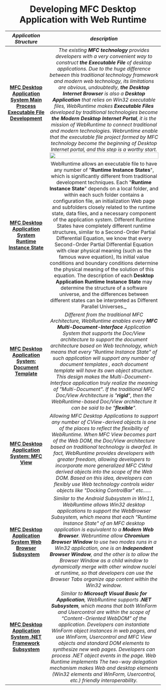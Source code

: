 <div align=center>

# Developing MFC Desktop Application with Web Runtime
</div>


<div align=center>
  
| _Application Structure_       | _description_                                                                                                    |
| -- | ---------------------------------------------------------------------------------------------------------------- |
|  <div align=center>**[__MFC Desktop Application System Main Process Executable File Development__](https://github.com/TangramDev/.github/blob/main/document/mfcexe.md)**</div> |<div align=center>_The existing __MFC technology__ provides developers with a very convenient way to construct __the Executable File__ of desktop applications. Due to the huge difference between this traditional technology framework and modern web technology, its limitations are obvious, undoubtedly, __the Desktop Internet Browser__ is also a __Desktop Application__ that relies on Win32 executable files, WebRuntime makes __Executable Files__ developed by traditional technologies become __the Modern Desktop Internet Portal__, it is the mission of WebRuntime to connect traditional and modern technologies. Webruntime enable that the executable file project formed by MFC technology become the beginning of Desktop Internet portal, and this step is a worthy start._</div> <div align=center><img src="https://user-images.githubusercontent.com/26355688/178922407-5518d8eb-a7db-4cc1-912f-0f03060fbd32.gif" width="100%"/></div>|
| <div align=center>**[__MFC Desktop Application System Runtime Instance State__](https://github.com/TangramDev/.github/blob/main/document/mfcexe.md)**</div> |<div align=center>WebRuntime allows an executable file to have any number of "__Runtime Instance States__", which is significantly different from traditional development techniques. Each "__Runtime Instance State__" depends on a local folder, and within each such folder contains a configuration file, an initialization Web page and subfolders closely related to the runtime state, data files, and a necessary component of the application system. Different Runtime States have completely different runtime structures, similar to a Second-Order Partial Differential Equation, we know that every Second-Order Partial Differential Equation with clear physical meaning (such as the famous wave equation), Its initial value conditions and boundary conditions determine the physical meaning of the solution of this equation. The description of each __Desktop Application Runtime Instance State__ may determine the structure of a software universe, and the differences between different states can be interpreted as Different Parallel Universes._</dv>|  
| <div align=center>**[MFC Desktop Application System: Document Template](https://github.com/TangramDev/.github/blob/main/document/mfcexe.md)**</div> |<div align=center>_Different from the traditional MFC Architecture, WebRuntime enables every __MFC Multi-Document-Interface__ Application System that supports the Doc/View architecture to support the document architecture based on Web technology, which means that every "Runtime Instance State" of such application will support any number of document templates , each document template will have its own object structure. This design makes the Multi-Document-Interface application truly realize the meaning of "Multi-Document". If the traditional MFC Doc/View Architecture is "__rigid__", then the WebRuntime-based Doc/View architecture It can be said to be "__flexible__"._</dv>| 
| <div align=center>**[MFC Desktop Application System: MFC View](https://github.com/TangramDev/.github/blob/main/document/mfcexe.md)**</div> |<div align=center>_Allowing MFC Desktop Applications to support any number of CView-derived objects is one of the places to reflect the flexibility of WebRuntime. When MFC View becomes part of the Web DOM, the Doc/View architecture based on traditional technology is dwarfed. In fact, WebRuntime provides developers with greater freedom, allowing developers to incorporate more generalized MFC CWnd derived objects into the scope of the Web DOM. Based on this idea, developers can flexibly use Web technology controls wider objects like "Docking ControlBar" etc......_</dv>|
| <div align=center>**[MFC Desktop Application System Web Browser Subsystem](https://github.com/TangramDev/.github/blob/main/document/mfcexe.md)**</div> |<div align=center>_Similar to the Android Subsystem in Win11, WebRuntime allows Win32 desktop applications to support the WebBrowser Subsystem, which means that each "Runtime Instance State" of an MFC desktop application is equivalent to a __Modern Web Browser__. Webruntime allow __Chromium Browser Window__ to use two modes runs in a Win32 application, one is an __Independent Browser Window__, and the other is to allow the Browser Window as a child window to dynamically merge with other window nuclei at runtime, so that developers can use the Browser Tabs organize app content within the Win32 window._</dv>|  
| <div align=center>**[MFC Desktop Application System .NET Framework Subsystem](https://github.com/TangramDev/.github/blob/main/document/mfcexe.md)**</div> |<div align=center>_Similar to __Microsoft Visual Basic for Application__, WebRuntime supports __.NET Subsystem__, which means that both WinForm and Usercontrol are  within the scope of “Content-Oriented WebDOM” of the application. Developers can instantiate WinForm object instances in web pages, and use WinForm, Usercontrol and MFC View objects and standard DOM elements to synthesize new web pages. Developers can process .NET object events in the page. Web Runtime implements The two-way delegation mechanism makes Web and desktop elements (Win32 elements and WinForm, Usercontrol, etc.) friendly interoperability._</dv>|  
  
</div>
